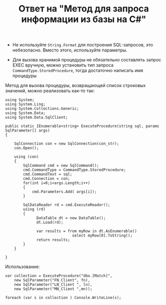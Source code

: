﻿---
title: "Ответ на \"Метод для запроса информации из базы на C#\""
se.owner.user_id: 240512
se.owner.display_name: "MSDN.WhiteKnight"
se.owner.link: "https://ru.stackoverflow.com/users/240512/msdn-whiteknight"
se.answer_id: 848132
se.question_id: 847284
se.post_type: answer
se.is_accepted: True
---
<ul>
<li><p>Не используйте <code>String.Format</code> для построения SQL-запросов, это небезопасно. Вместо этого, используйте параметры.</p></li>
<li><p>Для вызова хранимой процедуры не обязательно составлять запрос EXEC вручную, можно установить тип запроса <code>CommandType.StoredProcedure</code>, тогда достаточно написать имя процедуры</p></li>
</ul>

<p>Метод для вызова процедуры, возвращающей список строковых значений, можно реализовать как-то так:</p>

<pre><code>using System;
using System.Linq;
using System.Collections.Generic;
using System.Data;
using System.Data.SqlClient;

public static IEnumerable&lt;string&gt; ExecuteProcedure(string sql, params SqlParameter[] args)
{

    SqlConnection con = new SqlConnection(con_str);
    con.Open();

    using (con)
    {
        SqlCommand cmd = new SqlCommand();
        cmd.CommandType = CommandType.StoredProcedure;
        cmd.CommandText = sql;                
        cmd.Connection = con;
        for(int i=0;i&lt;args.Length;i++)
        {
            cmd.Parameters.Add( args[i]);                    
        }

        SqlDataReader rd = cmd.ExecuteReader();
        using (rd)
        {
              DataTable dt = new DataTable();
              dt.Load(rd);

              var results = from myRow in dt.AsEnumerable()
                              select myRow[0].ToString();
              return results;
        }
    }

}
</code></pre>

<p>Использование:</p>

<pre><code>var collection = ExecuteProcedure("dbo.[Match]", 
    new SqlParameter("FN_Client", fn), 
    new SqlParameter("LN_Client ", ln),
    new SqlParameter("MN_Сlient ",mn));

foreach (var s in collection ) Console.WriteLine(s);
</code></pre>
